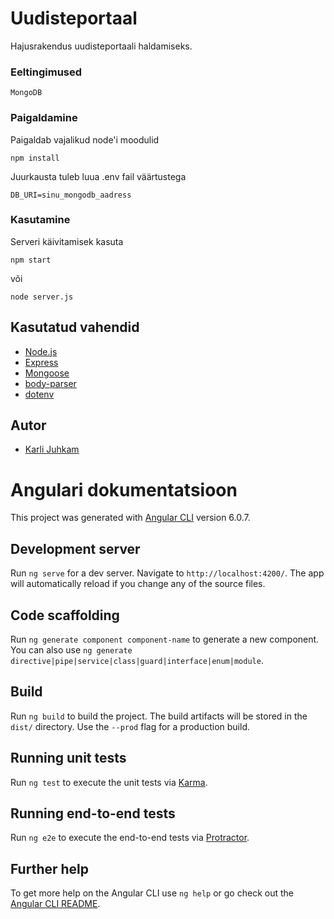 # Uudisteportaal

Hajusrakendus uudisteportaali haldamiseks.


### Eeltingimused

```
MongoDB
```

### Paigaldamine

Paigaldab vajalikud node'i moodulid

```
npm install
```

Juurkausta tuleb luua .env fail väärtustega

```
DB_URI=sinu_mongodb_aadress
```

### Kasutamine
Serveri käivitamisek kasuta
```
npm start
```
või
```
node server.js
```


## Kasutatud vahendid

* [Node.js](https://nodejs.org/)
* [Express](https://www.npmjs.com/package/express)
* [Mongoose](https://www.npmjs.com/package/mongoose)
* [body-parser](https://www.npmjs.com/package/body-parser)
* [dotenv](https://www.npmjs.com/package/dotenv)


## Autor

* [Karli Juhkam](https://karli.ga)


# Angulari dokumentatsioon

This project was generated with [Angular CLI](https://github.com/angular/angular-cli) version 6.0.7.

## Development server

Run `ng serve` for a dev server. Navigate to `http://localhost:4200/`. The app will automatically reload if you change any of the source files.

## Code scaffolding

Run `ng generate component component-name` to generate a new component. You can also use `ng generate directive|pipe|service|class|guard|interface|enum|module`.

## Build

Run `ng build` to build the project. The build artifacts will be stored in the `dist/` directory. Use the `--prod` flag for a production build.

## Running unit tests

Run `ng test` to execute the unit tests via [Karma](https://karma-runner.github.io).

## Running end-to-end tests

Run `ng e2e` to execute the end-to-end tests via [Protractor](http://www.protractortest.org/).

## Further help

To get more help on the Angular CLI use `ng help` or go check out the [Angular CLI README](https://github.com/angular/angular-cli/blob/master/README.md).
